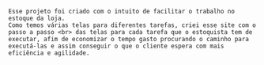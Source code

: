     Esse projeto foi criado com o intuito de facilitar o trabalho no estoque da loja.
    Como temos várias telas para diferentes tarefas, criei esse site com o passo a passo <br> das telas para cada tarefa que o estoquista tem de executar, afim de economizar o tempo gasto procurando o caminho para executá-las e assim conseguir o que o cliente espera com mais eficiência e agilidade.
